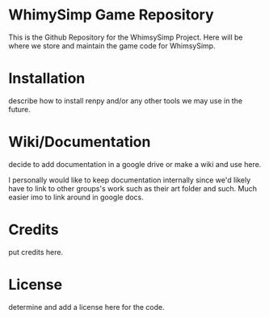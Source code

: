 
WhimySimp Game Repository
=========================

This is the Github Repository for the WhimsySimp Project. Here will be where we store and maintain the game code for WhimsySimp.

Installation
============

describe how to install renpy and/or any other tools we may use in the future.

Wiki/Documentation
==================

decide to add documentation in a google drive or make a wiki and use here.

I personally would like to keep documentation internally since we'd likely have to link to other groups's work such as their art folder and such. Much easier imo to link around in google docs.

Credits
=======

put credits here.

License
=======

determine and add a license here for the code.
